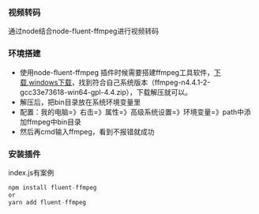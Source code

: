 ### 视频转码

通过node结合node-fluent-ffmpeg进行视频转码

### 环境搭建
- 使用node-fluent-ffmpeg 插件时候需要搭建ffmpeg工具软件，[下载](http://ffmpeg.org/download.html),[windows下载](http://ffmpeg.org/download.html#build-windows)，找到符合自己系统版本（ffmpeg-n4.4.1-2-gcc33e73618-win64-gpl-4.4.zip），下载解压就可以。
- 解压后，把bin目录放在系统环境变量里
- 配置：我的电脑=》右击=》属性=》高级系统设置=》环境变量=》path中添加ffmpeg中bin目录
- 然后再cmd输入ffmpeg，看到不报错就成功

### 安装插件
index.js有案例
```js
npm install fluent-ffmpeg
or
yarn add fluent-ffmpeg
```


